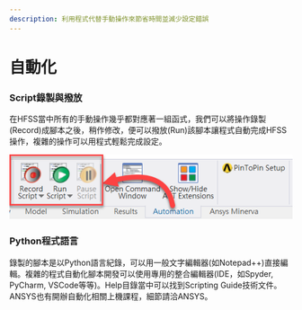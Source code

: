 ```yaml
---
description: 利用程式代替手動操作來節省時間並減少設定錯誤
---
```


# 自動化

### Script錄製與撥放

在HFSS當中所有的手動操作幾乎都對應著一組函式，我們可以將操作錄製(Record)成腳本之後，稍作修改，便可以撥放(Run)該腳本讓程式自動完成HFSS操作，複雜的操作可以用程式輕鬆完成設定。

![](<../.gitbook/assets/image (5) (2).png>)

### Python程式語言

錄製的腳本是以Python語言紀錄，可以用一般文字編輯器(如Notepad++)直接編輯。複雜的程式自動化腳本開發可以使用專用的整合編輯器(IDE，如Spyder, PyCharm, VSCode等等)。Help目錄當中可以找到Scripting Guide技術文件。ANSYS也有開辦自動化相關上機課程，細節請洽ANSYS。

